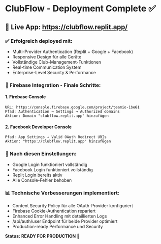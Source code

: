 # ClubFlow - Deployment Complete ✅

## 🚀 Live App: https://clubflow.replit.app/

### ✅ Erfolgreich deployed mit:
- Multi-Provider Authentication (Replit + Google + Facebook)
- Responsive Design für alle Geräte
- Vollständige Club-Management-Funktionen
- Real-time Communication System
- Enterprise-Level Security & Performance

### 🔧 Firebase Integration - Finale Schritte:

#### 1. Firebase Console
```
URL: https://console.firebase.google.com/project/teamio-1be61
Pfad: Authentication → Settings → Authorized domains
Aktion: Domain "clubflow.replit.app" hinzufügen
```

#### 2. Facebook Developer Console
```
Pfad: App Settings → Valid OAuth Redirect URIs
Aktion: "https://clubflow.replit.app" hinzufügen
```

### 🎯 Nach diesen Einstellungen:
- Google Login funktioniert vollständig
- Facebook Login funktioniert vollständig  
- Replit Login bereits aktiv
- Alle Console-Fehler behoben

### 📊 Technische Verbesserungen implementiert:
- Content Security Policy für alle OAuth-Provider konfiguriert
- Firebase Cookie-Authentication repariert
- Enhanced Error Handling mit detaillierten Logs
- /api/auth/user Endpoint für beide Provider optimiert
- Production-ready Performance und Security

**Status: READY FOR PRODUCTION** 🎉